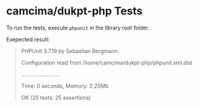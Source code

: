 # camcima/dukpt-php Tests #

To run the tests, execute `phpunit` in the library root folder.

Exepected result:

> PHPUnit 3.7.19 by Sebastian Bergmann.
> 
> Configuration read from /home/camcima/dukpt-php/phpunit.xml.dist
> 
> .........................
> 
> Time: 0 seconds, Memory: 2.25Mb
> 
> OK (25 tests, 25 assertions)